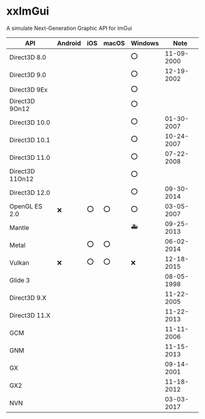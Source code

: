 # xxImGui
A simulate Next-Generation Graphic API for ImGui

| API             | Android | iOS | macOS | Windows | Note       |
| --------------- | ------- | --- | ----- | ------- | ---------- |
| Direct3D 8.0    |         |     |       | ⭕      | 11-09-2000 |
| Direct3D 9.0    |         |     |       | ⭕      | 12-19-2002 |
| Direct3D 9Ex    |         |     |       | ⭕      |            |
| Direct3D 9On12  |         |     |       | ⭕      |            |
| Direct3D 10.0   |         |     |       | ⭕      | 01-30-2007 |
| Direct3D 10.1   |         |     |       | ⭕      | 10-24-2007 |
| Direct3D 11.0   |         |     |       | ⭕      | 07-22-2008 |
| Direct3D 11On12 |         |     |       | ⭕      |            |
| Direct3D 12.0   |         |     |       | ⭕      | 09-30-2014 |
| OpenGL ES 2.0   | ❌      | ⭕  | ⭕   | ⭕      | 03-05-2007 |
| Mantle          |         |     |       | 🚑      | 09-25-2013 |
| Metal           |         | ⭕  | ⭕    |         | 06-02-2014 |
| Vulkan          | ❌      | ⭕  | ⭕    | ❌     | 12-18-2015 |
| Glide 3         |         |     |       |         | 08-05-1998 |
| Direct3D 9.X    |         |     |       |         | 11-22-2005 |
| Direct3D 11.X   |         |     |       |         | 11-22-2013 |
| GCM             |         |     |       |         | 11-11-2006 |
| GNM             |         |     |       |         | 11-15-2013 |
| GX              |         |     |       |         | 09-14-2001 |
| GX2             |         |     |       |         | 11-18-2012 |
| NVN             |         |     |       |         | 03-03-2017 |
